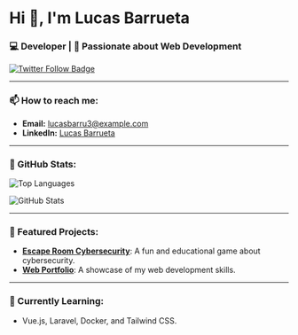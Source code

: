 # Hi 👋, I'm Lucas Barrueta  

### 💻 Developer | 🚀 Passionate about Web Development  

<p align="left">
  <a href="https://twitter.com/LucasBarru3" target="_blank" rel="noopener noreferrer">
    <img src="https://img.shields.io/twitter/follow/LucasBarru3?logo=twitter&style=for-the-badge" alt="Twitter Follow Badge">
  </a>
</p>

---

### 📫 How to reach me:
- **Email:** [lucasbarru3@example.com](mailto:lucasbarru3@example.com)
- **LinkedIn:** [Lucas Barrueta](https://www.linkedin.com/in/lucasbarru3)

---

### 🌟 GitHub Stats:
<p align="left">
  <img align="center" src="https://github-readme-stats.vercel.app/api/top-langs?username=LucasBarru3&show_icons=true&theme=dark&locale=en&layout=compact" alt="Top Languages" />
</p>

<p align="left">
  <img align="center" src="https://github-readme-stats.vercel.app/api?username=LucasBarru3&show_icons=true&theme=dark&locale=en" alt="GitHub Stats" />
</p>

---

### 💼 Featured Projects:
- [**Escape Room Cybersecurity**](https://github.com/LucasBarru3/escape-room): A fun and educational game about cybersecurity.  
- [**Web Portfolio**](https://github.com/LucasBarru3/portfolio): A showcase of my web development skills.  

---

### 🌱 Currently Learning:
- Vue.js, Laravel, Docker, and Tailwind CSS.
